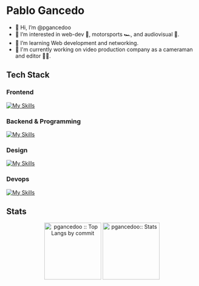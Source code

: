 # Pablo Gancedo


- 👋 Hi, I’m @pgancedoo
- 👀 I’m interested in web-dev 🤖, motorsports 🏎️, and audiovisual 🎥.
- 🌱 I’m learning Web development and networking.
- 🔧 I'm currently working on video production company as a cameraman and editor ✌🏻.


## Tech Stack

<span width="45%">

### Frontend

[![My Skills](https://skillicons.dev/icons?i=html,css,bootstrap,js,jquery)](https://skillicons.dev)

</span>
<span width="45%">
 
  
### Backend & Programming
 

[![My Skills](https://skillicons.dev/icons?i=java,mysql,php,laravel,symfony)](https://skillicons.dev)

</span>

### Design

[![My Skills](https://skillicons.dev/icons?i=pr,ae,au,ai,ps,xd,figma)](https://skillicons.dev)

### Devops

[![My Skills](https://skillicons.dev/icons?i=linux,docker,git,github,vercel,vite,wordpress)](https://skillicons.dev)

## Stats

<p align="center">
  <img height="150" src="https://github-profile-summary-cards.vercel.app/api/cards/most-commit-language?username=pgancedoo&theme=dracula&layout=compact&hide_border=true"
          alt="pgancedoo :: Top Langs by commit" />
<img height="150" src="http://github-profile-summary-cards.vercel.app/api/cards/stats?username=pgancedoo&theme=dracula"
          alt="pgancedoo:: Stats" />
